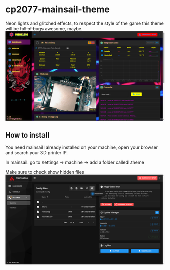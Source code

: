 # cp2077-mainsail-theme
Neon lights and glitched effects, to respect the style of the game this theme will be ~~full of bugs~~ awesome, maybe.
![preview](https://github.com/Dario-Ciceri/cp2077-mainsail-theme/blob/main/.images/1.png)
## How to install
You need mainsaill already installed on your machine, open your browser and search your 3D printer IP.

In mainsail: go to settings -> machine -> add a folder called .theme

Make sure to check show hidden files
![hidden files](https://github.com/Dario-Ciceri/cp2077-mainsail-theme/blob/main/.images/t.png)

